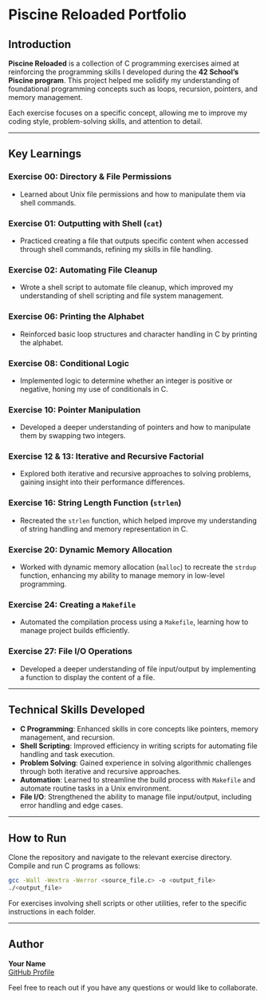 # Piscine Reloaded Portfolio

## Introduction

**Piscine Reloaded** is a collection of C programming exercises aimed at reinforcing the programming skills I developed during the **42 School’s Piscine program**. This project helped me solidify my understanding of foundational programming concepts such as loops, recursion, pointers, and memory management.

Each exercise focuses on a specific concept, allowing me to improve my coding style, problem-solving skills, and attention to detail.

---

## Key Learnings

### Exercise 00: Directory & File Permissions
- Learned about Unix file permissions and how to manipulate them via shell commands. 

### Exercise 01: Outputting with Shell (`cat`)
- Practiced creating a file that outputs specific content when accessed through shell commands, refining my skills in file handling.

### Exercise 02: Automating File Cleanup
- Wrote a shell script to automate file cleanup, which improved my understanding of shell scripting and file system management.

### Exercise 06: Printing the Alphabet
- Reinforced basic loop structures and character handling in C by printing the alphabet.

### Exercise 08: Conditional Logic
- Implemented logic to determine whether an integer is positive or negative, honing my use of conditionals in C.

### Exercise 10: Pointer Manipulation
- Developed a deeper understanding of pointers and how to manipulate them by swapping two integers.

### Exercise 12 & 13: Iterative and Recursive Factorial
- Explored both iterative and recursive approaches to solving problems, gaining insight into their performance differences.

### Exercise 16: String Length Function (`strlen`)
- Recreated the `strlen` function, which helped improve my understanding of string handling and memory representation in C.

### Exercise 20: Dynamic Memory Allocation
- Worked with dynamic memory allocation (`malloc`) to recreate the `strdup` function, enhancing my ability to manage memory in low-level programming.

### Exercise 24: Creating a `Makefile`
- Automated the compilation process using a `Makefile`, learning how to manage project builds efficiently.

### Exercise 27: File I/O Operations
- Developed a deeper understanding of file input/output by implementing a function to display the content of a file.

---

## Technical Skills Developed

- **C Programming**: Enhanced skills in core concepts like pointers, memory management, and recursion.
- **Shell Scripting**: Improved efficiency in writing scripts for automating file handling and task execution.
- **Problem Solving**: Gained experience in solving algorithmic challenges through both iterative and recursive approaches.
- **Automation**: Learned to streamline the build process with `Makefile` and automate routine tasks in a Unix environment.
- **File I/O**: Strengthened the ability to manage file input/output, including error handling and edge cases.

---

## How to Run

Clone the repository and navigate to the relevant exercise directory. Compile and run C programs as follows:

```bash
gcc -Wall -Wextra -Werror <source_file.c> -o <output_file>
./<output_file>
```

For exercises involving shell scripts or other utilities, refer to the specific instructions in each folder.

---

## Author

**Your Name**  
[GitHub Profile](https://github.com/joaorodrigues3099)

Feel free to reach out if you have any questions or would like to collaborate.
